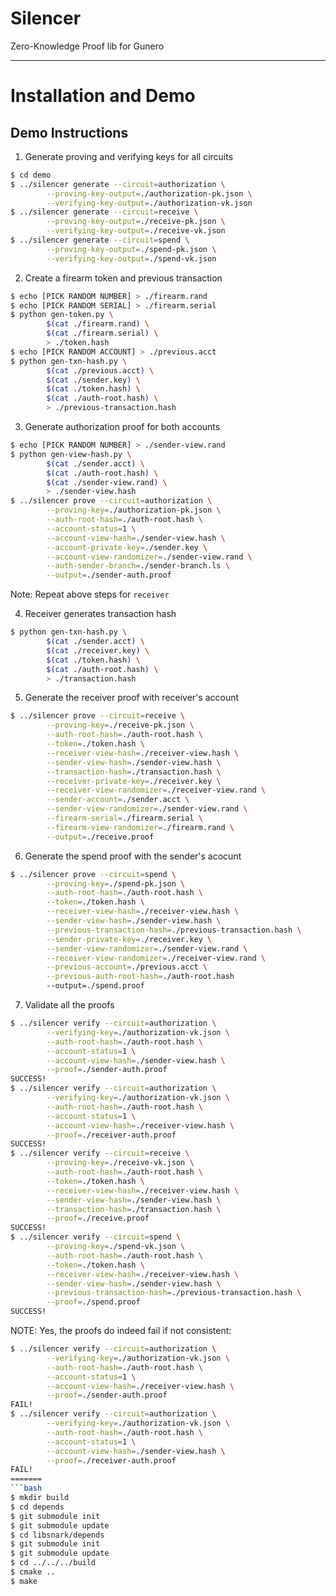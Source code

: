 # Silencer
Zero-Knowledge Proof lib for Gunero

----

# Installation and Demo
<!-- TODO: Add instructions for compilation and running a demo with the current Silencer circuit keys -->

## Demo Instructions

1. Generate proving and verifying keys for all circuits
```bash
$ cd demo
$ ../silencer generate --circuit=authorization \
        --proving-key-output=./authorization-pk.json \
        --verifying-key-output=./authorization-vk.json
$ ../silencer generate --circuit=receive \
        --proving-key-output=./receive-pk.json \
        --verifying-key-output=./receive-vk.json
$ ../silencer generate --circuit=spend \
        --proving-key-output=./spend-pk.json \
        --verifying-key-output=./spend-vk.json
```

2. Create a firearm token and previous transaction
```bash
$ echo [PICK RANDOM NUMBER] > ./firearm.rand
$ echo [PICK RANDOM SERIAL] > ./firearm.serial
$ python gen-token.py \
        $(cat ./firearm.rand) \
        $(cat ./firearm.serial) \
        > ./token.hash
$ echo [PICK RANDOM ACCOUNT] > ./previous.acct
$ python gen-txn-hash.py \
        $(cat ./previous.acct) \
        $(cat ./sender.key) \
        $(cat ./token.hash) \
        $(cat ./auth-root.hash) \
        > ./previous-transaction.hash
```

3. Generate authorization proof for both accounts
```bash
$ echo [PICK RANDOM NUMBER] > ./sender-view.rand
$ python gen-view-hash.py \
        $(cat ./sender.acct) \
        $(cat ./auth-root.hash) \
        $(cat ./sender-view.rand) \
        > ./sender-view.hash
$ ../silencer prove --circuit=authorization \
        --proving-key=./authorization-pk.json \
        --auth-root-hash=./auth-root.hash \
        --account-status=1 \
        --account-view-hash=./sender-view.hash \
        --account-private-key=./sender.key \
        --account-view-randomizer=./sender-view.rand \
        --auth-sender-branch=./sender-branch.ls \
        --output=./sender-auth.proof
```
Note: Repeat above steps for `receiver`

4. Receiver generates transaction hash
```bash
$ python gen-txn-hash.py \
        $(cat ./sender.acct) \
        $(cat ./receiver.key) \
        $(cat ./token.hash) \
        $(cat ./auth-root.hash) \
        > ./transaction.hash
```

5. Generate the receiver proof with receiver's account
```bash
$ ../silencer prove --circuit=receive \
        --proving-key=./receive-pk.json \
        --auth-root-hash=./auth-root.hash \
        --token=./token.hash \
        --receiver-view-hash=./receiver-view.hash \
        --sender-view-hash=./sender-view.hash \
        --transaction-hash=./transaction.hash \
        --receiver-private-key=./receiver.key \
        --receiver-view-randomizer=./receiver-view.rand \
        --sender-account=./sender.acct \
        --sender-view-randomizer=./sender-view.rand \
        --firearm-serial=./firearm.serial \
        --firearm-view-randomizer=./firearm.rand \
        --output=./receive.proof
```

6. Generate the spend proof with the sender's acocunt
```bash
$ ../silencer prove --circuit=spend \
        --proving-key=./spend-pk.json \
        --auth-root-hash=./auth-root.hash \
        --token=./token.hash \
        --receiver-view-hash=./receiver-view.hash \
        --sender-view-hash=./sender-view.hash \
        --previous-transaction-hash=./previous-transaction.hash \
        --sender-private-key=./receiver.key \
        --sender-view-randomizer=./sender-view.rand \
        --receiver-view-randomizer=./receiver-view.rand \
        --previous-account=./previous.acct \
        --previous-auth-root-hash=./auth-root.hash
        --output=./spend.proof
```

7. Validate all the proofs
```bash
$ ../silencer verify --circuit=authorization \
        --verifying-key=./authorization-vk.json \
        --auth-root-hash=./auth-root.hash \
        --account-status=1 \
        --account-view-hash=./sender-view.hash \
        --proof=./sender-auth.proof
SUCCESS!
$ ../silencer verify --circuit=authorization \
        --verifying-key=./authorization-vk.json \
        --auth-root-hash=./auth-root.hash \
        --account-status=1 \
        --account-view-hash=./receiver-view.hash \
        --proof=./receiver-auth.proof
SUCCESS!
$ ../silencer verify --circuit=receive \
        --proving-key=./receive-vk.json \
        --auth-root-hash=./auth-root.hash \
        --token=./token.hash \
        --receiver-view-hash=./receiver-view.hash \
        --sender-view-hash=./sender-view.hash \
        --transaction-hash=./transaction.hash \
        --proof=./receive.proof
SUCCESS!
$ ../silencer verify --circuit=spend \
        --proving-key=./spend-vk.json \
        --auth-root-hash=./auth-root.hash \
        --token=./token.hash \
        --receiver-view-hash=./receiver-view.hash \
        --sender-view-hash=./sender-view.hash \
        --previous-transaction-hash=./previous-transaction.hash \
        --proof=./spend.proof
SUCCESS!
```

NOTE: Yes, the proofs do indeed fail if not consistent:
```bash
$ ../silencer verify --circuit=authorization \
        --verifying-key=./authorization-vk.json \
        --auth-root-hash=./auth-root.hash \
        --account-status=1 \
        --account-view-hash=./receiver-view.hash \
        --proof=./sender-auth.proof
FAIL!
$ ../silencer verify --circuit=authorization \
        --verifying-key=./authorization-vk.json \
        --auth-root-hash=./auth-root.hash \
        --account-status=1 \
        --account-view-hash=./sender-view.hash \
        --proof=./receiver-auth.proof
FAIL!
=======
```bash
$ mkdir build
$ cd depends
$ git submodule init
$ git submodule update
$ cd libsnark/depends
$ git submodule init
$ git submodule update
$ cd ../../../build
$ cmake ..
$ make
```

